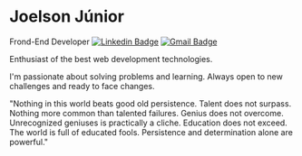 # Joelson Júnior 

Frond-End Developer 
[
![Linkedin Badge](https://img.shields.io/badge/-Joelson%20Júnior-6633cc?style=flat-square&logo=Linkedin&logoColor=white&link=https://www.linkedin.com/in/diego-schell-fernandes/)](https://www.linkedin.com/in/jlsnjnr/) 
[![Gmail Badge](https://img.shields.io/badge/-contato.joelson@gmail.com-6633cc?style=flat-square&logo=Gmail&logoColor=white&link=mailto:diego.schell.f@gmail.com)](mailto:contato.joelsonjunior@gmail.com)


Enthusiast of the best web development technologies.

I'm passionate about solving problems and learning. Always open to new challenges and ready to face changes.

"Nothing in this world beats good old persistence. Talent does not surpass. Nothing more common than talented failures. Genius does not overcome. Unrecognized geniuses is practically a cliche. Education does not exceed. The world is full of educated fools. Persistence and determination alone are powerful."

